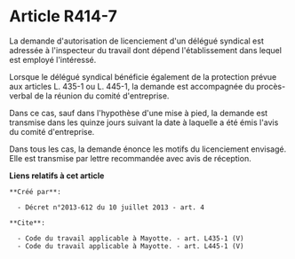 # Article R414-7

La demande d'autorisation de licenciement d'un délégué syndical est adressée à l'inspecteur du travail dont dépend
l'établissement dans lequel est employé l'intéressé. 

Lorsque le délégué syndical bénéficie également de la protection prévue aux articles L. 435-1 ou L. 445-1, la demande est
accompagnée du procès-verbal de la réunion du comité d'entreprise. 

Dans ce cas, sauf dans l'hypothèse d'une mise à pied, la demande est transmise dans les quinze jours suivant la date à
laquelle a été émis l'avis du comité d'entreprise. 

Dans tous les cas, la demande énonce les motifs du licenciement envisagé. Elle est transmise par lettre recommandée avec avis
de réception.

**Liens relatifs à cet article**

	**Créé par**:

	  - Décret n°2013-612 du 10 juillet 2013 - art. 4

	**Cite**:

	  - Code du travail applicable à Mayotte. - art. L435-1 (V)
	  - Code du travail applicable à Mayotte. - art. L445-1 (V)
